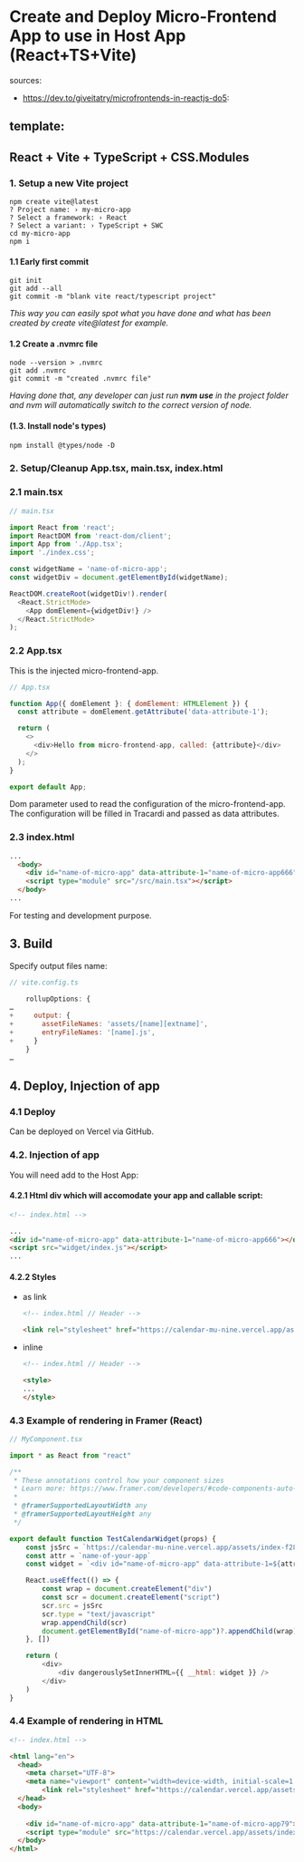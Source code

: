# Create and Deploy Micro-Frontend App to use in Host App (React+TS+Vite)

sources:
- https://dev.to/giveitatry/microfrontends-in-reactjs-do5:

template:
- 
  
## React + Vite + TypeScript + CSS.Modules

### 1. Setup a new Vite project

```shell
npm create vite@latest
? Project name: › my-micro-app
? Select a framework: › React
? Select a variant: › TypeScript + SWC
cd my-micro-app
npm i
```

#### 1.1 Early first commit

```shell
git init
git add --all
git commit -m "blank vite react/typescript project"
```
_This way you can easily spot what you have done and what has been created by create vite@latest for example._

#### 1.2 Create a .nvmrc file

```shell
node --version > .nvmrc
git add .nvmrc
git commit -m "created .nvmrc file"
```
_Having done that, any developer can just run **nvm use** in the project folder and nvm will automatically switch to the correct version of node._

#### (1.3. Install node's types)

```shell
npm install @types/node -D
```

### 2. Setup/Cleanup App.tsx, main.tsx, index.html

### 2.1 main.tsx

```js
// main.tsx

import React from 'react';
import ReactDOM from 'react-dom/client';
import App from './App.tsx';
import './index.css';

const widgetName = 'name-of-micro-app';
const widgetDiv = document.getElementById(widgetName);

ReactDOM.createRoot(widgetDiv!).render(
  <React.StrictMode>
    <App domElement={widgetDiv!} />
  </React.StrictMode>
);

```

### 2.2 App.tsx
This is the injected micro-frontend-app.

```js
// App.tsx

function App({ domElement }: { domElement: HTMLElement }) {
  const attribute = domElement.getAttribute('data-attribute-1');

  return (
    <>
      <div>Hello from micro-frontend-app, called: {attribute}</div>
    </>
  );
}

export default App;
```
Dom parameter used to read the configuration of the micro-frontend-app. The configuration will be filled in Tracardi and passed as data attributes.


### 2.3 index.html

```html
...
  <body>
    <div id="name-of-micro-app" data-attribute-1="name-of-micro-app666"></div>
    <script type="module" src="/src/main.tsx"></script>
  </body>
...
```
For testing and development purpose.

## 3. Build
Specify output files name: 
```js
// vite.config.ts

    rollupOptions: {
…
+     output: {
+       assetFileNames: 'assets/[name][extname]',
+       entryFileNames: '[name].js',
+     }
    }
…
```

## 4. Deploy, Injection of app
### 4.1 Deploy
Can be deployed on Vercel via GitHub.

### 4.2. Injection of app
You will need add to the Host App:
#### 4.2.1 Html div which will accomodate your app and callable script:
```html
<!-- index.html -->

...
<div id="name-of-micro-app" data-attribute-1="name-of-micro-app666"></div>
<script src="widget/index.js"></script>
...
```
#### 4.2.2 Styles
- as link
    ```html
    <!-- index.html // Header -->
    
    <link rel="stylesheet" href="https://calendar-mu-nine.vercel.app/assets/index-5cb7edca.css">
    ```
- inline
    ```html
    <!-- index.html // Header -->
    
    <style>
    ...
    </style>
    ```



### 4.3 Example of rendering in Framer (React)
```js
// MyComponent.tsx

import * as React from "react"

/**
 * These annotations control how your component sizes
 * Learn more: https://www.framer.com/developers/#code-components-auto-sizing
 *
 * @framerSupportedLayoutWidth any
 * @framerSupportedLayoutHeight any
 */

export default function TestCalendarWidget(props) {
    const jsSrc = `https://calendar-mu-nine.vercel.app/assets/index-f28aa428.js`
    const attr = `name-of-your-app`
    const widget = `<div id="name-of-micro-app" data-attribute-1=${attr}></div>`

    React.useEffect(() => {
        const wrap = document.createElement("div")
        const scr = document.createElement("script")
        scr.src = jsSrc
        scr.type = "text/javascript"
        wrap.appendChild(scr)
        document.getElementById("name-of-micro-app")?.appendChild(wrap)
    }, [])

    return (
        <div>
            <div dangerouslySetInnerHTML={{ __html: widget }} />
        </div>
    )
}
```

### 4.4 Example of rendering in HTML
```html
<!-- index.html -->

<html lang="en">
  <head>
    <meta charset="UTF-8">
    <meta name="viewport" content="width=device-width, initial-scale=1.0">
        <link rel="stylesheet" href="https://calendar.vercel.app/assets/index.css">
  </head>
  <body>
    
    <div id="name-of-micro-app" data-attribute-1="name-of-micro-app79"></div>
    <script type="module" src="https://calendar.vercel.app/assets/index.js"></script>
  </body>
</html>
```








